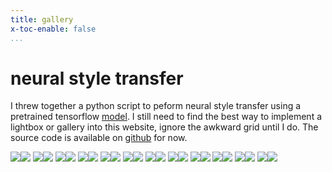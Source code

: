 ```yaml
---
title: gallery
x-toc-enable: false
...
```


neural style transfer
=========================================

I threw together a python script to peform neural style transfer using a pretrained tensorflow [model](https://tfhub.dev/google/magenta/a%20rbitrary-image-stylization-v1-256/2). I still need to find the best way to implement a lightbox or gallery into this website, ignore the awkward grid until I do. The source code is available on [github](https://github.com/duncanldaho/unstop) for now.

<div class="gallery">
<img tabindex=1 src="assets/nst_t/0.thumb" /><span class="f"><img src="assets/nst/0.jpg" /></span>
<img tabindex=1 src="assets/nst_t/1.thumb" /><span class="f"><img src="assets/nst/1.jpg" /></span>
<img tabindex=1 src="assets/nst_t/2.thumb" /><span class="f"><img src="assets/nst/2.png" /></span>
<img tabindex=1 src="assets/nst_t/3.thumb" /><span class="f"><img src="assets/nst/3.jpg" /></span>
<img tabindex=1 src="assets/nst_t/4.thumb" /><span class="f"><img src="assets/nst/4.jpg" /></span>
<img tabindex=1 src="assets/nst_t/5.thumb" /><span class="f"><img src="assets/nst/5.jpg" /></span>
<img tabindex=1 src="assets/nst_t/6.thumb" /><span class="f"><img src="assets/nst/6.jpg" /></span>
<img tabindex=1 src="assets/nst_t/7.thumb" /><span class="f"><img src="assets/nst/7.jpg" /></span>
<img tabindex=1 src="assets/nst_t/8.thumb" /><span class="f"><img src="assets/nst/8.jpg" /></span>
<img tabindex=1 src="assets/nst_t/9.thumb" /><span class="f"><img src="assets/nst/9.jpg" /></span>
<img tabindex=1 src="assets/nst_t/10.thumb" /><span class="f"><img src="assets/nst/10.jpg" /></span>
<img tabindex=1 src="assets/nst_t/11.thumb" /><span class="f"><img src="assets/nst/11.jpg" /></span>
